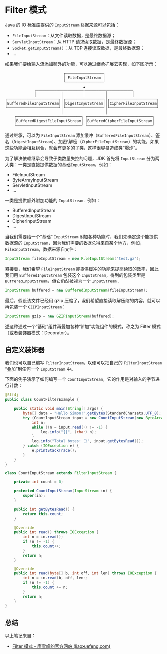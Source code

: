 # Filter 模式

Java 的 IO 标准库提供的 `InputStream` 根据来源可以包括：

- `FileInputStream`：从文件读取数据，是最终数据源；
- `ServletInputStream`：从 HTTP 请求读取数据，是最终数据源；
- `Socket.getInputStream()`：从 TCP 连接读取数据，是最终数据源；
- ...

如果我们要给输入流添加额外的功能，可以通过继承扩展去实现，如下图所示：

```ascii
                          ┌─────────────────┐
                          │ FileInputStream │
                          └─────────────────┘
                                   ▲
             ┌───────────┬─────────┼─────────┬───────────┐
             │           │         │         │           │
┌───────────────────────┐│┌─────────────────┐│┌─────────────────────┐
│BufferedFileInputStream│││DigestInputStream│││CipherFileInputStream│
└───────────────────────┘│└─────────────────┘│└─────────────────────┘
                         │                   │
    ┌─────────────────────────────┐ ┌─────────────────────────────┐
    │BufferedDigestFileInputStream│ │BufferedCipherFileInputStream│
    └─────────────────────────────┘ └─────────────────────────────┘
```

通过继承，可以为 `FileInputStream` 添加缓冲（`BufferedFileInputStream`）、签名（`DigestInputStream`）、加密\解密（`CipherFileInputStream`）的功能，如果这些功能会相互组合，就会有更多的子类，这样很容易造成类“爆炸”。

为了解决依赖继承会导致子类数量失控的问题，JDK 首先将 `InputStream` 分为两大类：一类是直接提供数据的基础`InputStream`，例如：

- FileInputStream
- ByteArrayInputStream
- ServletInputStream
- ...

一类是提供额外附加功能的 `InputStream`，例如：

- BufferedInputStream
- DigestInputStream
- CipherInputStream
- ...

当我们需要给一个“基础” `InputStream` 附加各种功能时，我们先确定这个能提供数据源的 `InputStream`，因为我们需要的数据总得来自某个地方，例如，`FileInputStream`，数据来源自文件：

```java
InputStream fileInputStream = new FileInputStream("test.gz");
```

紧接着，我们希望 `FileInputStream` 能提供缓冲的功能来提高读取的效率，因此我们用 `BufferedInputStream` 包装这个 `InputStream`，得到的包装类型是`BufferedInputStream`，但它仍然被视为一个 `InputStream`：

```java
InputStream buffered = new BufferedInputStream(fileInputStream);
```

最后，假设该文件已经用 gzip 压缩了，我们希望直接读取解压缩的内容，就可以再包装一个 `GZIPInputStream`：

```java
InputStream gzip = new GZIPInputStream(buffered);
```

述这种通过一个“基础”组件再叠加各种“附加”功能组件的模式，称之为 Filter 模式（或者装饰器模式：Decorator）。

## 自定义装饰器

我们也可以自己编写 `FilterInputStream`，以便可以把自己的 `FilterInputStream `“叠加”到任何一个 `InputStream` 中。

下面的例子演示了如何编写一个 `CountInputStream`，它的作用是对输入的字节进行计数：

```java
@Slf4j
public class CountFilterExample {

    public static void main(String[] args) {
        byte[] data = "Hello Simon!".getBytes(StandardCharsets.UTF_8);
        try (CountInputStream input = new CountInputStream(new ByteArrayInputStream(data))) {
            int n;
            while ((n = input.read()) != -1) {
                log.info("{}", (char) n);
            }
            log.info("Total bytes: {}", input.getBytesRead());
        } catch (IOException e) {
            e.printStackTrace();
        }
    }
}

class CountInputStream extends FilterInputStream {

    private int count = 0;

    protected CountInputStream(InputStream in) {
        super(in);
    }

    public int getBytesRead() {
        return this.count;
    }

    @Override
    public int read() throws IOException {
        int n = in.read();
        if (n != -1) {
            this.count++;
        }
        return n;
    }

    @Override
    public int read(byte[] b, int off, int len) throws IOException {
        int n = in.read(b, off, len);
        if (n != -1) {
            this.count += n;
        }
        return n;
    }
}
```

## 总结

以上笔记来自：

- [Filter 模式 - 廖雪峰的官方网站 (liaoxuefeng.com)](https://www.liaoxuefeng.com/wiki/1252599548343744/1298364142452770)

